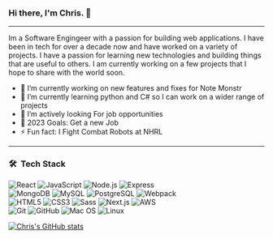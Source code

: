 ### Hi there, I'm Chris. 👋
---
Im a Software Engingeer with a passion for building web applications. I have been in tech for over a decade now and have worked on a variety of projects. I have a passion for learning new technologies and building things that are useful to others. I am currently working on a few projects that I hope to share with the world soon.

- 🔭 I’m currently working on new features and fixes for Note Monstr
- 🌱 I’m currently learning python and C# so I can work on a wider range of projects 
- 👯 I’m actively looking For job opportunities
- 🥅 2023 Goals: Get a new Job
- ⚡ Fun fact: I Fight Combat Robots at NHRL

---

<h3> 🛠 &nbsp;Tech Stack</h3>

![React](https://img.shields.io/badge/-React-grey?style=for-the-badge&logo=react)
![JavaScript](https://img.shields.io/badge/-JavaScript-grey?style=for-the-badge&logo=javascript)
![Node.js](https://img.shields.io/badge/-Node.js-grey?style=for-the-badge&logo=node.js)
![Express](https://img.shields.io/badge/-Express-grey?style=for-the-badge&logo=express)
<br>
![MongoDB](https://img.shields.io/badge/-MongoDB-grey?style=for-the-badge&logo=mongodb)
![MySQL](https://img.shields.io/badge/-MySQL-grey?style=for-the-badge&logo=mysql)
![PostgreSQL](https://img.shields.io/badge/-PostgreSQL-grey?style=for-the-badge&logo=postgresql)
![Webpack](https://img.shields.io/badge/-Webpack-grey?style=for-the-badge&logo=webpack)
<br>
![HTML5](https://img.shields.io/badge/-HTML5-grey?style=for-the-badge&logo=html5)
![CSS3](https://img.shields.io/badge/-CSS3-grey?style=for-the-badge&logo=css3)
![Sass](https://img.shields.io/badge/-Sass-grey?style=for-the-badge&logo=sass)
![Next.js](https://img.shields.io/badge/-Next.js-grey?style=for-the-badge&logo=next.js)
![AWS](https://img.shields.io/badge/-AWS-grey?style=for-the-badge&logo=amazon-aws)
<br>
![Git](https://img.shields.io/badge/-Git-grey?style=for-the-badge&logo=git)
![GitHub](https://img.shields.io/badge/-GitHub-grey?style=for-the-badge&logo=github)
![Mac OS](https://img.shields.io/badge/-Mac%20OS-grey?style=for-the-badge&logo=apple)
![Linux](https://img.shields.io/badge/-Linux-grey?style=for-the-badge&logo=linux)


[![Chris's GitHub stats](https://github-readme-stats.vercel.app/api?username=ChrsSampson)](https://github.com/ChrsSampson/github-readme-stats)

<!--
**ChrsSampson/ChrsSampson** is a ✨ _special_ ✨ repository because its `README.md` (this file) appears on your GitHub profile.

Here are some ideas to get you started:

- 🔭 I’m currently working on ...
- 🌱 I’m currently learning ...
- 👯 I’m looking to collaborate on ...
- 🤔 I’m looking for help with ...
- 💬 Ask me about ...
- 📫 How to reach me: ...
- 😄 Pronouns: ...
- ⚡ Fun fact: ...
-->
